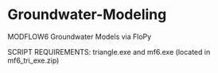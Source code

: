 # Groundwater-Modeling
MODFLOW6 Groundwater Models via FloPy

SCRIPT REQUIREMENTS: triangle.exe and mf6.exe (located in mf6_tri_exe.zip)

